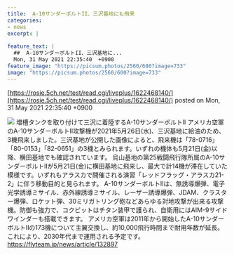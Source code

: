 ```yaml
---
title:  A-10サンダーボルトII、三沢基地にも飛来  
categories:
- news
excerpt: |
  
feature_text: |
  ##  A-10サンダーボルトII、三沢基地に...
  Mon, 31 May 2021 22:35:40  +0900
feature_image: "https://picsum.photos/2560/600?image=733"
image: "https://picsum.photos/2560/600?image=733"
---
```


[https://rosie.5ch.net/test/read.cgi/liveplus/1622468140/](https://rosie.5ch.net/test/read.cgi/liveplus/1622468140/)
posted on Mon, 31 May 2021 22:35:40  +0900

<!--more-->

![](https://freighter.flyteam.jp/newsphoto/47807/w1200.jpg) 増槽タンクを取り付けて三沢に着陸するA-10サンダーボルトII アメリカ空軍のA-10サンダーボルトII攻撃機が2021年5月26日(水)、三沢基地に給油のため、3機飛来しました。三沢基地が公開した画像によると、飛来機は「78-0716」「80-0153」「82-0651」の3機とみられます。いずれの機体も5月21日(金)以降、横田基地でも確認されています。 烏山基地の第25戦闘飛行隊所属のA-10サンダーボルトIIが5月21日(金)に横田基地に飛来し、最大で計14機が滞在していた模様です。いずれもアラスカで開催される演習「レッドフラッグ・アラスカ21-2」に伴う移動目的と見られます。 A-10サンダーボルトⅡは、無誘導爆弾、電子光学誘導ミサイル、赤外線誘導ミサイル、レーザー誘導爆弾、JDAM、クラスター爆弾、ロケット弾、30ミリガトリング砲などあらゆる対地攻撃が出来る攻撃機。防御も強力で、コクピットはチタン装甲で護られ、自衛用にはAIM-9サイドワインダーも搭載できます。 アメリカ空軍は2011年から開始したA-10サンダーボルトⅡの173機について主翼交換し、約10,000飛行時間まで耐用年数が延長。これにより、2030年代まで運用される予定です。 https://flyteam.jp/news/article/132897

